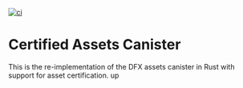[![ci](https://github.com/dfinity/certified-assets/actions/workflows/ci.yml/badge.svg)](https://github.com/dfinity/certified-assets/actions/workflows/ci.yml)

# Certified Assets Canister


This is the re-implementation of the DFX assets canister in Rust with support for asset certification.
up
